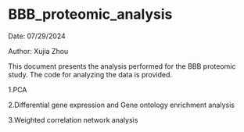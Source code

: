 # BBB_proteomic_analysis 
Date: 07/29/2024

Author: Xujia Zhou

This document presents the analysis performed for the BBB proteomic study. The code for analyzing the data is provided.

1.PCA

2.Differential gene expression and Gene ontology enrichment analysis 

3.Weighted correlation network analysis
